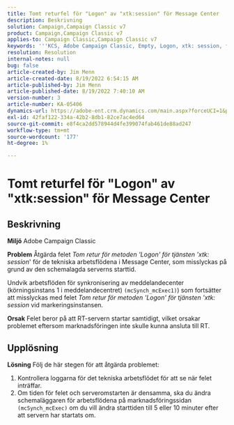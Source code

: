 ```yaml
---
title: Tomt returfel för "Logon" av "xtk:session" för Message Center
description: Beskrivning
solution: Campaign,Campaign Classic v7
product: Campaign,Campaign Classic v7
applies-to: Campaign Classic,Campaign Classic v7
keywords: '''KCS, Adobe Campaign Classic, Empty, Logon, xtk: session, fel, meddelandecenter, tekniskt arbetsflöde'
resolution: Resolution
internal-notes: null
bug: false
article-created-by: Jim Menn
article-created-date: 8/19/2022 6:54:15 AM
article-published-by: Jim Menn
article-published-date: 8/19/2022 7:40:10 AM
version-number: 3
article-number: KA-05406
dynamics-url: https://adobe-ent.crm.dynamics.com/main.aspx?forceUCI=1&pagetype=entityrecord&etn=knowledgearticle&id=bccbb0bb-8b1f-ed11-b83e-0022480866ad
exl-id: 42faf122-334a-42b2-8db1-82ce7ac4ed64
source-git-commit: e8f4ca2dd578944d4fe399074fab461de88ad247
workflow-type: tm+mt
source-wordcount: '177'
ht-degree: 1%

---
```


# Tomt returfel för &quot;Logon&quot; av &quot;xtk:session&quot; för Message Center

## Beskrivning


<b>Miljö</b>
Adobe Campaign Classic

<b>Problem</b>
Åtgärda felet *Tom retur för metoden &#39;Logon&#39; för tjänsten &#39;xtk: session*&#39; för de tekniska arbetsflödena i Message Center, som misslyckas på grund av den schemalagda serverns starttid.

Undvik arbetsflöden för synkronisering av meddelandecenter (körningsinstans 1 i meddelandecentret) `(mcSynch_mcExec1)`) som fortsätter att misslyckas med felet *Tom retur för metoden &#39;Logon&#39; för tjänsten &#39;xtk: session* vid markeringsinstansen.

<b>Orsak</b>
Felet beror på att RT-servern startar samtidigt, vilket orsakar problemet eftersom marknadsföringen inte skulle kunna ansluta till RT.


## Upplösning


<b>Lösning</b>
Följ de här stegen för att åtgärda problemet:

1. Kontrollera loggarna för det tekniska arbetsflödet för att se när felet inträffar.
2. Om tiden för felet och serveromstarten är densamma, ska du ändra schemaläggaren för arbetsflödena på marknadsföringssidan `(mcSynch_mcExec)` om du vill ändra starttiden till 5 eller 10 minuter efter att servern har startats om.
